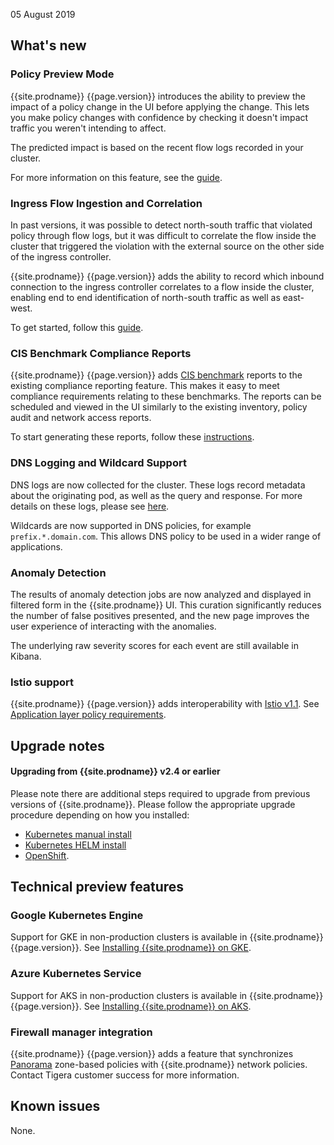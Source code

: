 05 August 2019

## What's new

### Policy Preview Mode

{{site.prodname}} {{page.version}} introduces the ability to preview the impact of a
policy change in the UI before applying the change.  This lets you make policy changes
with confidence by checking it doesn't impact traffic you weren't intending to affect.

The predicted impact is based on the recent flow logs recorded in your cluster.

For more information on this feature, see the [guide](../security/policy-impact-preview).

### Ingress Flow Ingestion and Correlation

In past versions, it was possible to detect north-south traffic that violated policy
through flow logs, but it was difficult to correlate the flow inside the cluster
that triggered the violation with the external source on the other side of the 
ingress controller.

{{site.prodname}} {{page.version}} adds the ability to record which inbound connection
to the ingress controller correlates to a flow inside the cluster, enabling end
to end identification of north-south traffic as well as east-west.

To get started, follow this [guide](../security/logs/elastic/ingress).

### CIS Benchmark Compliance Reports

{{site.prodname}} {{page.version}} adds [CIS benchmark](https://www.cisecurity.org/cis-benchmarks/)
reports to the existing compliance reporting feature.  This makes it easy to meet
compliance requirements relating to these benchmarks.  The reports can be scheduled
and viewed in the UI similarly to the existing inventory, policy audit and network access reports.

To start generating these reports, follow these [instructions](../security/compliance-reports-cis).

### DNS Logging and Wildcard Support

DNS logs are now collected for the cluster.  These logs record metadata about the
originating pod, as well as the query and response.  For more details on these logs,
please see [here](../security/logs/elastic/dns).

Wildcards are now supported in DNS policies, for example `prefix.*.domain.com`.
This allows DNS policy to be used in a wider range of applications.

### Anomaly Detection 

The results of anomaly detection jobs are now analyzed and displayed in filtered form
in the {{site.prodname}} UI.  This curation significantly reduces the number of false
positives presented, and the new page improves the user experience of interacting with
the anomalies.

The underlying raw severity scores for each event are still available in Kibana.

### Istio support

{{site.prodname}} {{page.version}} adds interoperability with
[Istio v1.1](https://istio.io/about/notes/1.1/).
See [Application layer policy requirements](../getting-started/kubernetes/requirements).

## Upgrade notes

#### Upgrading from {{site.prodname}} v2.4 or earlier

Please note there are additional steps required to upgrade from previous versions of
{{site.prodname}}.  Please follow the appropriate upgrade procedure depending on how
you installed:
- [Kubernetes manual install](../maintenance/kubernetes-upgrade-tsee)
- [Kubernetes HELM install](../maintenance/helm-upgrade-tsee)
- [OpenShift](../maintenance/openshift-upgrade-tsee).

## Technical preview features

### Google Kubernetes Engine

Support for GKE in non-production clusters is available in 
{{site.prodname}} {{page.version}}. See
[Installing {{site.prodname}} on GKE](../getting-started/kubernetes/installation/gke).

### Azure Kubernetes Service

Support for AKS in non-production clusters is available in 
{{site.prodname}} {{page.version}}. See
[Installing {{site.prodname}} on AKS](../getting-started/kubernetes/installation/aks).

### Firewall manager integration

{{site.prodname}} {{page.version}} adds a feature that synchronizes
[Panorama](https://www.paloaltonetworks.com/products/management/panorama)
zone-based policies with {{site.prodname}} network policies. Contact Tigera
customer success for more information.

## Known issues

None.
